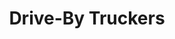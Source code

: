 ---
title: "Drive-By Truckers"
summary: "Drive-By Truckers are an American rock band based in Athens, Georgia. Two of five current members are originally from The Shoals region of northern Alabama and met as roommates at the University of North Alabama. The group also has roots in Richmond, Virginia.The band consists of Mike Cooley , Patterson Hood , Brad Morgan , Jay Gonzalez , and Matt Patton . The band's constant touring has developed a dedicated following."
slug: "drive-by-truckers"
image: "drive-by-truckers.jpg"
apple_music_artist_url: "https://music.apple.com/gb/artist/drive-by-truckers/330823"
wikipedia_url: "https://en.wikipedia.org/wiki/Drive-By_Truckers"
---